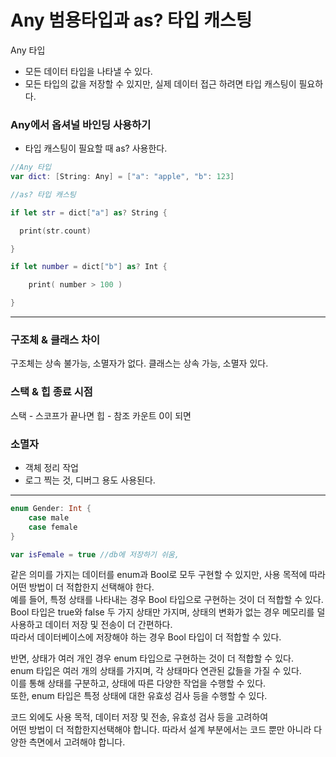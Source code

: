 # Any 범용타입과 as? 타입 캐스팅

Any 타입
- 모든 데이터 타입을 나타낼 수 있다.
- 모든 타입의 값을 저장할 수 있지만, 실제 데이터 접근 하려면 타입 캐스팅이 필요하다.


### Any에서 옵셔널 바인딩 사용하기
- 타입 캐스팅이 필요할 때 as? 사용한다. 
```swift
//Any 타입
var dict: [String: Any] = ["a": "apple", "b": 123]

//as? 타입 캐스팅

if let str = dict["a"] as? String {

  print(str.count)

}

if let number = dict["b"] as? Int {

    print( number > 100 )

}
```
---
### 구조체 & 클래스 차이 
구조체는 상속 불가능, 소멸자가 없다.
클래스는 상속 가능, 소멸자 있다.

### 스택 & 힙 종료 시점
스택 - 스코프가 끝나면
힙 - 참조 카운트 0이 되면

### 소멸자
- 객체 정리 작업
- 로그 찍는 것, 디버그 용도 사용된다.
---
```swift
enum Gender: Int {
    case male
    case female
}

var isFemale = true //db에 저장하기 쉬움,
```

같은 의미를 가지는 데이터를 enum과 Bool로 모두 구현할 수 있지만, 사용 목적에 따라 어떤 방법이 더 적합한지 선택해야 한다.<br>
예를 들어, 특정 상태를 나타내는 경우 Bool 타입으로 구현하는 것이 더 적합할 수 있다.<br>
Bool 타입은 true와 false 두 가지 상태만 가지며, 상태의 변화가 없는 경우 메모리를 덜 사용하고 데이터 저장 및 전송이 더 간편하다.<br>
따라서 데이터베이스에 저장해야 하는 경우 Bool 타입이 더 적합할 수 있다.<br>

반면, 상태가 여러 개인 경우 enum 타입으로 구현하는 것이 더 적합할 수 있다.<br>
enum 타입은 여러 개의 상태를 가지며, 각 상태마다 연관된 값들을 가질 수 있다.<br>
이를 통해 상태를 구분하고, 상태에 따른 다양한 작업을 수행할 수 있다.<br> 
또한, enum 타입은 특정 상태에 대한 유효성 검사 등을 수행할 수 있다.<br>

코드 외에도 사용 목적, 데이터 저장 및 전송, 유효성 검사 등을 고려하여 <br>
어떤 방법이 더 적합한지선택해야 합니다. 따라서 설계 부분에서는 코드 뿐만 아니라 다양한 측면에서 고려해야 합니다.
